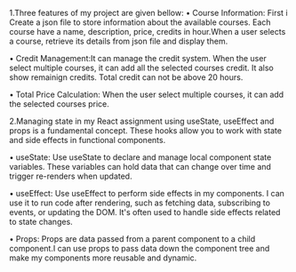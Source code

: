 
1.Three features of my project are given bellow: 
• Course Information: First i Create a json file to store information about the available courses. Each course have a name, description, price, credits in hour.When a user selects a course, retrieve its details from json file and display them.

• Credit Management:It can manage the credit system. When the user select multiple courses, it can add all the selected courses credit. It also show remainign credits. Total credit can not be above 20 hours.

• Total Price Calculation: When the user select multiple courses, it can add the selected courses price.

2.Managing state in my React assignment using useState, useEffect and props is a fundamental concept. These hooks allow you to work with state and side effects in functional components. 

• useState:  Use useState to declare and manage local component state variables. These variables can hold data that can change over time and trigger re-renders when updated.

• useEffect: Use useEffect to perform side effects in my components. I can use it to run code after rendering, such as fetching data, subscribing to events, or updating the DOM. It's often used to handle side effects related to state changes.

• Props: Props are data passed from a parent component to a child component.I can use props to pass data down the component tree and make my components more reusable and dynamic.
